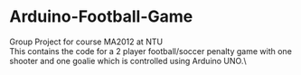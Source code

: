 # Arduino-Football-Game
Group Project for course MA2012 at NTU\
This contains the code for a 2 player football/soccer penalty game with one shooter and one goalie which is controlled using Arduino UNO.\
